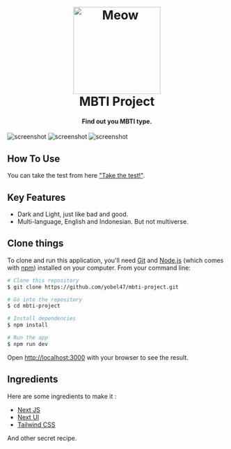 
<h1 align="center">
  <br>
  <a href="http://mbti.kurobell.my.id"><img src="https://raw.githubusercontent.com/yobel47/mbti-project/main/public/favicon.ico" alt="Meow" width="200"></a>
  <br>
  MBTI Project
  <br>
</h1>

<h4 align="center">Find out you MBTI type.</h4>

![screenshot](https://res.cloudinary.com/dmjn3tspi/image/upload/v1722165890/mbti-project/bw-1_cb95vs.png)
![screenshot](https://res.cloudinary.com/dmjn3tspi/image/upload/v1722165890/mbti-project/bw-2_k2meji.png)
![screenshot](https://res.cloudinary.com/dmjn3tspi/image/upload/v1722165891/mbti-project/bw-3_bshaff.png)

## How To Use

You can take the test from here ["Take the test!"](https://mbti.kurobell.my.id).

## Key Features

* Dark and Light, just like bad and good.
* Multi-language, English and Indonesian. But not multiverse.

## Clone things

To clone and run this application, you'll need [Git](https://git-scm.com) and [Node.js](https://nodejs.org/en/download/) (which comes with [npm](http://npmjs.com)) installed on your computer. From your command line:

```bash
# Clone this repository
$ git clone https://github.com/yobel47/mbti-project.git

# Go into the repository
$ cd mbti-project

# Install dependencies
$ npm install

# Run the app
$ npm run dev
```

Open [http://localhost:3000](http://localhost:3000) with your browser to see the result.

## Ingredients

Here are some ingredients to make it :

- [Next JS](https://nextjs.org/)
- [Next UI](https://nextui.org/)
- [Tailwind CSS](https://tailwindcss.com/)

And other secret recipe.

